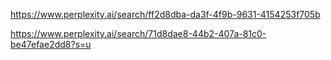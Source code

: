 https://www.perplexity.ai/search/ff2d8dba-da3f-4f9b-9631-4154253f705b

https://www.perplexity.ai/search/71d8dae8-44b2-407a-81c0-be47efae2dd8?s=u
